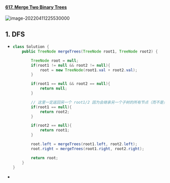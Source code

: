 #### [617. Merge Two Binary Trees](https://leetcode-cn.com/problems/merge-two-binary-trees/)

![image-20220411225530000](https://raw.githubusercontent.com/TWDH/Leetcode-From-Zero/pictures/img/image-20220411225530000.png)



## 1. DFS

- ```java
  class Solution {
      public TreeNode mergeTrees(TreeNode root1, TreeNode root2) {
  
          TreeNode root = null;
          if(root1 != null && root2 != null){
              root = new TreeNode(root1.val + root2.val);
          }
  
          if(root1 == null && root2 == null){
              return null;
          }
  
          // 这里一定返回另一个 root1/2 因为会继承另一个子树的所有节点（而不是只 new 出来一个节点）
          if(root1 == null){
              return root2;
          }
  
          if(root2 == null){
              return root1;
          }
  
          root.left = mergeTrees(root1.left, root2.left);
          root.right = mergeTrees(root1.right, root2.right);
  
          return root;
      }
  }
  ```

- 